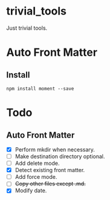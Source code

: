 # trivial_tools
Just trivial tools. 

# Auto Front Matter
## Install
```
npm install moment --save
```

# Todo
## Auto Front Matter
- [x] Perform mkdir when necessary. 
- [ ] Make destination directory optional.
- [ ] Add delete mode.
- [x] Detect existing front matter.
- [ ] Add force mode.
- [ ] ~~Copy other files except .md.~~
- [x] Modify date. 
